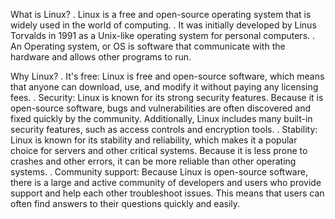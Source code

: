What is Linux?
. Linux is a free and open-source operating system that is widely used in the world of computing.
. It was initially developed by Linus Torvalds in 1991 as a Unix-like operating system for personal computers.
. An Operating system, or OS is software that communicate with the hardware and allows other programs to run.

Why Linux?
. It's free: Linux is free and open-source software, which means that anyone can download, use, and modify it without paying any licensing fees.
. Security: Linux is known for its strong security features. Because it is open-source software, bugs and vulnerabilities are often discovered and fixed quickly by the     community. Additionally, Linux includes many built-in security features, such as access controls and encryption tools.
. Stability: Linux is known for its stability and reliability, which makes it a popular choice for servers and other critical systems. Because it is less prone to         crashes and other errors, it can be more reliable than other operating systems.
. Community support: Because Linux is open-source software, there is a large and active community of developers and users who provide support and help each other           troubleshoot issues. This means that users can often find answers to their questions quickly and easily.
